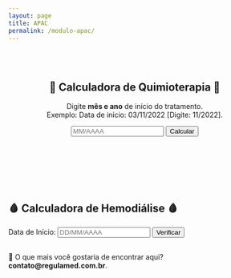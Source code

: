 ```yaml
---
layout: page
title: APAC
permalink: /modulo-apac/
---
```


<!-- Adiciona a referência ao seu arquivo CSS -->
<link rel="stylesheet" type="text/css" href="{{ site.baseurl }}/calculadora/calculadora.css">

<div class="calc-quimio" style="text-align: center;">
<br>
<br>


   <h2> 💊  Calculadora de Quimioterapia  💊 </h2>
    <p>Digite <strong>mês e ano</strong> de início do tratamento.<br>
    Exemplo: Data de início: 03/11/2022 [Digite: 11/2022].</p>
    <label for="dataInicio"></label>
    <input type="text" id="dataInicio" placeholder="MM/AAAA"  maxlength="7">
    <button id="calcularBtn">Calcular</button>
    <p id="resultado"></p>
</div>
<br>
<br>
<br>
<br>
<br>

<form id="dateForm">
   <h2> 🩸 Calculadora de Hemodiálise 🩸</h2>
    <label for="startDate">Data de Início:</label>
    <input type="text" id="startDate" placeholder="DD/MM/AAAA" />
    <button type="submit">Verificar</button>
</form>

<div id="result"></div>

<p id="horaAtual"></p>
<p id="horasFaltantes"></p>

<script src="{{ site.baseurl }}/calculadora/calculadora.js"></script>

<p style="margin-bottom: 30px;"></p>

<p> 📍 O que mais você gostaria de encontrar aqui? <strong> <br>contato@regulamed.com.br</strong>.</p>
